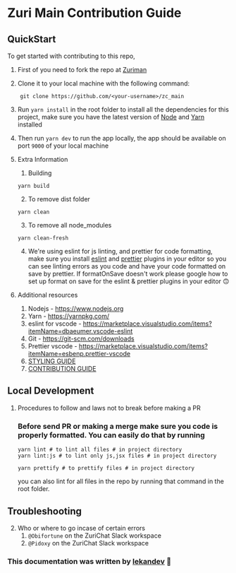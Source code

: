 # Zuri Main Contribution Guide

## QuickStart
To get started with contributing to this repo,

1. First of you need to fork the repo at [Zuriman](https://github.com/zurichat/zc_main)

2. Clone it to your local machine with the following command:

```
    git clone https://github.com/<your-username>/zc_main
```

3. Run `yarn install` in the root folder to install all the dependencies for this project, make sure you have the latest version of [Node](https://www.nodejs.org) and [Yarn](https://www.yarn.org) installed

4. Then run `yarn dev` to run the app locally, the app should be available on port `9000` of your local machine

<!-- 5. To run tests:  -->

5. Extra Information
    1. Building
    ```
    yarn build
    ```

    2. To remove dist folder

    ```
    yarn clean
    ```

    3. To remove all node_modules

    ```
    yarn clean-fresh
    ```

    4. We're using eslint for js linting, and prettier for code formatting, make sure you install [eslint](https://marketplace.visualstudio.com/items?itemName=dbaeumer.vscode-eslint) and [prettier](https://marketplace.visualstudio.com/items?itemName=esbenp.prettier-vscode) plugins in your editor so you can see linting errors as you code and have your code formatted on save by prettier. If formatOnSave doesn't work please google how to set up format on save for the eslint & prettier plugins in your editor 🙃

7. Additional resources
    1. Nodejs - https://www.nodejs.org
    2. Yarn - https://yarnpkg.com/
    3. eslint for vscode - https://marketplace.visualstudio.com/items?itemName=dbaeumer.vscode-eslint
    4. Git - https://git-scm.com/downloads
    5. Prettier vscode - https://marketplace.visualstudio.com/items?itemName=esbenp.prettier-vscode
    6. [STYLING GUIDE](https://github.com/zurichat/zc_main/blob/dev/docs/STYLING.md)
    7. [CONTRIBUTION GUIDE](https://github.com/zurichat/zc_main/blob/dev/docs/CONTRIBUTING.md)

## Local Development

<!-- 1. Tests that have been setup  -->

1. Procedures to follow and laws not to break before making a PR
    ### Before send PR or making a merge make sure you code is properly formatted. You can easily do that by running

    ```
    yarn lint # to lint all files # in project directory
    yarn lint:js # to lint only js,jsx files # in project directory

    yarn prettify # to prettify files # in project directory
    ```
    you can also lint for all files in the repo by running that command in the root folder.

<!-- 3. Guides on how to make PRs specific to this repo -->

<!-- 4. Setup for different operating systems if any difference be -->

## Troubleshooting

<!-- 1. Possible errors that may happen and solutions to each problem -->

2. Who or where to go incase of certain errors
    1. `@Obifortune` on the ZuriChat Slack workspace
    2. `@Pidoxy` on the ZuriChat Slack workspace
### This documentation was written by [lekandev](https://lekan.vercel.app) 🙂
